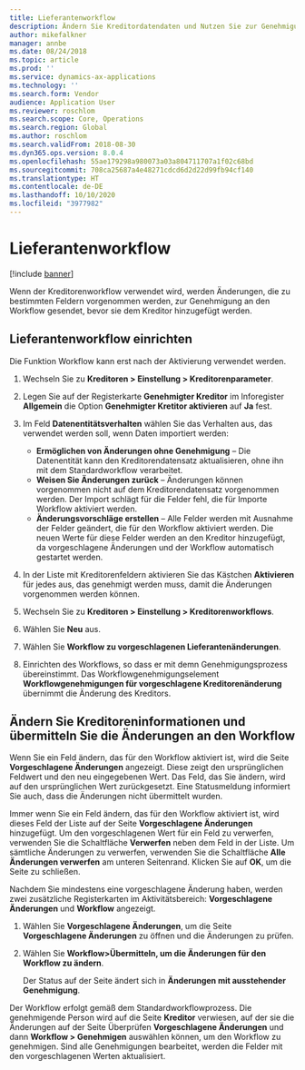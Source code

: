 ```yaml
---
title: Lieferantenworkflow
description: Ändern Sie Kreditordatendaten und Nutzen Sie zur Genehmigung Workflow.
author: mikefalkner
manager: annbe
ms.date: 08/24/2018
ms.topic: article
ms.prod: ''
ms.service: dynamics-ax-applications
ms.technology: ''
ms.search.form: Vendor
audience: Application User
ms.reviewer: roschlom
ms.search.scope: Core, Operations
ms.search.region: Global
ms.author: roschlom
ms.search.validFrom: 2018-08-30
ms.dyn365.ops.version: 8.0.4
ms.openlocfilehash: 55ae179298a980073a03a804711707a1f02c68bd
ms.sourcegitcommit: 708ca25687a4e48271cdcd6d2d22d99fb94cf140
ms.translationtype: HT
ms.contentlocale: de-DE
ms.lasthandoff: 10/10/2020
ms.locfileid: "3977982"
---
```

# <a name="vendor-workflow"></a>Lieferantenworkflow

[!include [banner](../includes/banner.md)]

Wenn der Kreditorenworkflow verwendet wird, werden Änderungen, die zu bestimmten Feldern vorgenommen werden, zur Genehmigung an den Workflow gesendet, bevor sie dem Kreditor hinzugefügt werden.

## <a name="set-up-the-vendor-workflow"></a>Lieferantenworkflow einrichten

Die Funktion Workflow kann erst nach der Aktivierung verwendet werden.

1. Wechseln Sie zu **Kreditoren \> Einstellung \> Kreditorenparameter**.
2. Legen Sie auf der Registerkarte **Genehmigter Kreditor** im Inforegister **Allgemein** die Option **Genehmigter Kretitor aktivieren** auf **Ja** fest.
3. Im Feld **Datenentitätsverhalten** wählen Sie das Verhalten aus, das verwendet werden soll, wenn Daten importiert werden:

    - **Ermöglichen von Änderungen ohne Genehmigung** – Die Datenentität kann den Kreditorendatensatz aktualisieren, ohne ihn mit dem Standardworkflow verarbeitet.
    - **Weisen Sie Änderungen zurück** – Änderungen können vorgenommen nicht auf dem Kreditorendatensatz vorgenommen werden. Der Import schlägt für die Felder fehl, die für Importe Workflow aktiviert werden.
    - **Änderungsvorschläge erstellen** – Alle Felder werden mit Ausnahme der Felder geändert, die für den Workflow aktiviert werden. Die neuen Werte für diese Felder werden an den Kreditor hinzugefügt, da vorgeschlagene Änderungen und der Workflow automatisch gestartet werden.

4. In der Liste mit Kreditorenfeldern aktivieren Sie das Kästchen **Aktivieren** für jedes aus, das genehmigt werden muss, damit die Änderungen vorgenommen werden können.
5. Wechseln Sie zu **Kreditoren \> Einstellung \> Kreditorenworkflows**.
6. Wählen Sie **Neu** aus.
7. Wählen Sie **Workflow zu vorgeschlagenen Lieferantenänderungen**. 
8. Einrichten des Workflows, so dass er mit demn Genehmigungsprozess übereinstimmt. Das Workflowgenehmigungselement **Workflowgenehmigungen für vorgeschlagene Kreditorenänderung** übernimmt die Änderung des Kreditors.

## <a name="change-vendor-information-and-submit-the-changes-to-the-workflow"></a>Ändern Sie Kreditoreninformationen und übermitteln Sie die Änderungen an den Workflow

Wenn Sie ein Feld ändern, das für den Workflow aktiviert ist, wird die Seite **Vorgeschlagene Änderungen** angezeigt. Diese zeigt den ursprünglichen Feldwert und den neu eingegebenen Wert. Das Feld, das Sie ändern, wird auf den ursprünglichen Wert zurückgesetzt. Eine Statusmeldung informiert Sie auch, dass die Änderungen nicht übermittelt wurden. 

Immer wenn Sie ein Feld ändern, das für den Workflow aktiviert ist, wird dieses Feld der Liste auf der Seite **Vorgeschlagene Änderungen** hinzugefügt. Um den vorgeschlagenen Wert für ein Feld zu verwerfen, verwenden Sie die Schaltfläche **Verwerfen** neben dem Feld in der Liste. Um sämtliche Änderungen zu verwerfen, verwenden Sie die Schaltfläche **Alle Änderungen verwerfen** am unteren Seitenrand. Klicken Sie auf **OK**, um die Seite zu schließen.

Nachdem Sie mindestens eine vorgeschlagene Änderung haben, werden zwei zusätzliche Registerkarten im Aktivitätsbereich: **Vorgeschlagene Änderungen** und **Workflow** angezeigt.

1. Wählen Sie **Vorgeschlagene Änderungen**, um die Seite **Vorgeschlagene Änderungen** zu öffnen und die Änderungen zu prüfen.
2. Wählen Sie **Workflow\>Übermitteln, um die Änderungen für den Workflow zu ändern**.

    Der Status auf der Seite ändert sich in **Änderungen mit ausstehender Genehmigung**.

Der Workflow erfolgt gemäß dem Standardworkflowprozess. Die genehmigende Person wird auf die Seite **Kreditor** verwiesen, auf der sie die Änderungen auf der Seite Überprüfen **Vorgeschlagene Änderungen** und dann **Workflow \> Genehmigen** auswählen können, um den Workflow zu genehmigen. Sind alle Genehmigungen bearbeitet, werden die Felder mit den vorgeschlagenen Werten aktualisiert.
